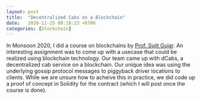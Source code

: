 ```yaml
---
layout: post
title:  "Decentralized Cabs on a Blockchain"
date:   2020-11-25 00:18:23 +0700
categories: [blockchain]
---
```


In Monsoon 2020, I did a course on blockchains by [Prof. Sujit Gujar](https://sites.google.com/site/sujitgujar/). An interesting assignment was to come up with a usecase that could be realized using blockchain technology. Our team came up with dCabs, a decentralized cab service on a blockchain. Our unique idea was using the underlying gossip protocol messages to piggyback driver locations to clients. While we are unsure how to acheive this in practice, we did code up a proof of concept in Solidity for the contract (which I will post once the course is done). 

<object data="/static/pdf/dcabs.pdf" width="100%" height="1000" type='application/pdf'/>
